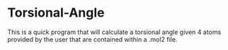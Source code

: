 # Torsional-Angle
This is a quick program that will calculate a torsional angle given 4 atoms provided by the user that are contained within a .mol2 file.
